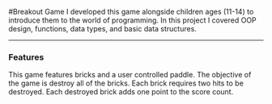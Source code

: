 #Breakout Game
I developed this game alongside children ages (11-14) to introduce them to the world of
programming. In this project I covered OOP design, functions, data types, and basic data
structures. 

---
### Features 
This game features bricks and a user controlled paddle. The objective of the game is destroy 
all of the bricks. Each brick requires two hits to be destroyed. Each destroyed brick adds
one point to the score count. 